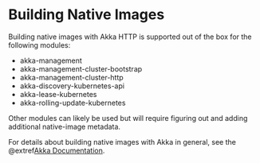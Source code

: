 # Building Native Images

Building native images with Akka HTTP is supported out of the box for the following modules:

 * akka-management
 * akka-management-cluster-bootstrap
 * akka-management-cluster-http
 * akka-discovery-kubernetes-api
 * akka-lease-kubernetes
 * akka-rolling-update-kubernetes

Other modules can likely be used but will require figuring out and adding additional native-image metadata.

For details about building native images with Akka in general, see the @extref[Akka Documentation](akka:additional/native-image.html).